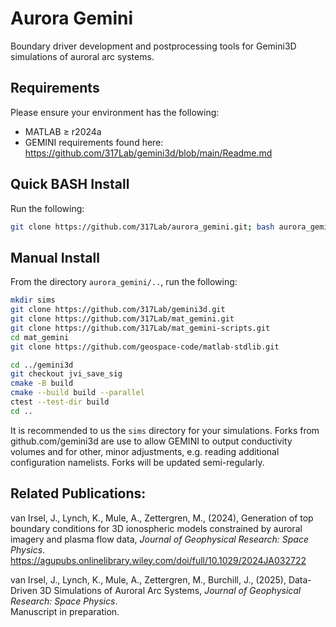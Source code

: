 # Aurora Gemini
Boundary driver development and postprocessing tools for Gemini3D simulations of auroral arc systems.

## Requirements
Please ensure your environment has the following:
- MATLAB $\geq$ r2024a
- GEMINI requirements found here:\
https://github.com/317Lab/gemini3d/blob/main/Readme.md

## Quick BASH Install
Run the following:
```sh
git clone https://github.com/317Lab/aurora_gemini.git; bash aurora_gemini/install.sh
```

## Manual Install
From the directory `aurora_gemini/..`, run the following:
```sh
mkdir sims
git clone https://github.com/317Lab/gemini3d.git
git clone https://github.com/317Lab/mat_gemini.git
git clone https://github.com/317Lab/mat_gemini-scripts.git
cd mat_gemini
git clone https://github.com/geospace-code/matlab-stdlib.git

cd ../gemini3d
git checkout jvi_save_sig
cmake -B build
cmake --build build --parallel
ctest --test-dir build
cd ..
```
It is recommended to us the `sims` directory for your simulations. Forks from github.com/gemini3d are use to allow GEMINI to output conductivity volumes and for other, minor adjustments, e.g. reading additional configuration namelists. Forks will be updated semi-regularly.

## Related Publications:
van Irsel, J., Lynch, K., Mule, A., Zettergren, M., (2024), Generation of top boundary conditions for 3D ionospheric models constrained by auroral imagery and plasma flow data, _Journal of Geophysical Research: Space Physics_.\
https://agupubs.onlinelibrary.wiley.com/doi/full/10.1029/2024JA032722

van Irsel, J., Lynch, K., Mule, A., Zettergren, M., Burchill, J., (2025), Data-Driven 3D Simulations of Auroral Arc Systems, _Journal of Geophysical Research: Space Physics_.\
Manuscript in preparation.
